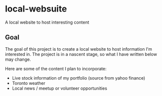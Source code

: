 # local-websuite
A local website to host interesting content

## Goal
The goal of this project is to create a local website to host information I'm interested in.
The project is in a nascent stage, so what I have written below may change.

Here are some of the content I plan to incorporate:
* Live stock information of my portfolio (source from yahoo finance)
* Toronto weather
* Local news / meetup or volunteer opportunities
